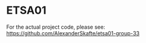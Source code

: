 # ETSA01
For the actual project code, please see: https://github.com/AlexanderSkafte/etsa01-group-33
